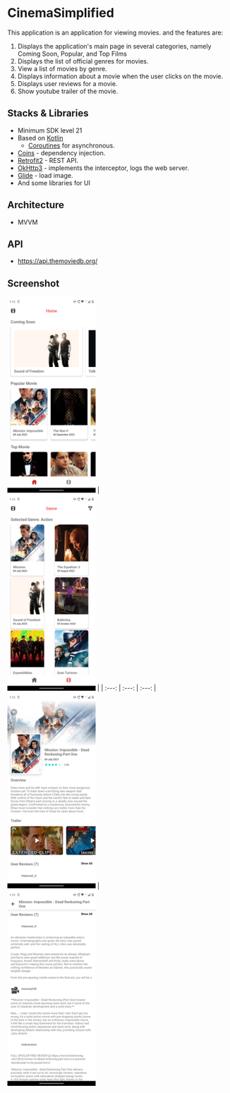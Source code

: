 # CinemaSimplified


This application is an application for viewing movies. and the features are:

1. Displays the application's main page in several categories, namely Coming Soon, Popular, and Top Films
2. Displays the list of official genres for movies.
3. View a list of movies by genre.
4. Displays information about a movie when the user clicks on the movie.
5. Displays user reviews for a movie.
6. Show youtube trailer of the movie.

## Stacks & Libraries

- Minimum SDK level 21
- Based on [Kotlin](https://kotlinlang.org/)
    + [Coroutines](https://github.com/Kotlin/kotlinx.coroutines) for asynchronous.
- [Coins](https://github.com/InsertKoinIO/coins) - dependency injection.
- [Retrofit2](https://github.com/square/retrofit) - REST API.
- [OkHttp3](https://github.com/square/okhttp) - implements the interceptor, logs the web server.
- [Glide](https://github.com/bumptech/glide) - load image.
- And some libraries for UI

## Architecture

- MVVM

## API

- https://api.themoviedb.org/

## Screenshot
 
<img src="https://github.com/PSY8998/CinemaSimplified/blob/master/assets/Screenshot_20231019-131223.png" width="200">   |   
<img src="https://github.com/PSY8998/CinemaSimplified/blob/master/assets/Screenshot_20231019-131228.png" width="200">   | 
| :---: | :---: | :---: | 
<img src="https://github.com/PSY8998/CinemaSimplified/blob/master/assets/Screenshot_20231019-131237.png" width="200">   |    
<img src="https://github.com/PSY8998/CinemaSimplified/blob/master/assets/Screenshot_20231019-131243.png" width="200">

